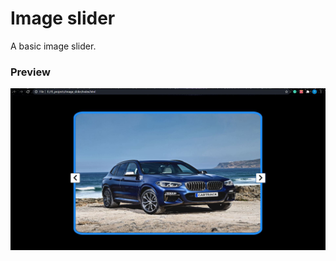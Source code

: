 # Image slider

A basic image slider.

### Preview

<img src="https://github.com/pythonboy178/JS-projects/blob/master/Image_slider/preview.JPG" width="850" alt='no-image'>

